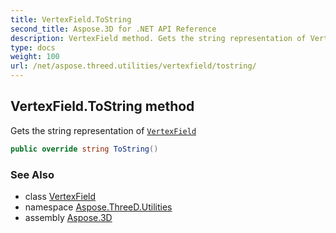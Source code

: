 ```yaml
---
title: VertexField.ToString
second_title: Aspose.3D for .NET API Reference
description: VertexField method. Gets the string representation of VertexField
type: docs
weight: 100
url: /net/aspose.threed.utilities/vertexfield/tostring/
---
```

## VertexField.ToString method

Gets the string representation of [`VertexField`](../)

```csharp
public override string ToString()
```

### See Also

* class [VertexField](../)
* namespace [Aspose.ThreeD.Utilities](../../vertexfield/)
* assembly [Aspose.3D](../../../)


